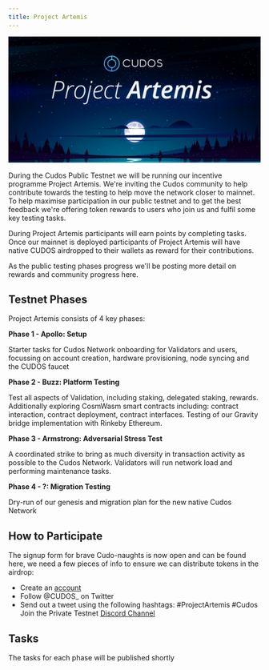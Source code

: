 ```yaml
---
title: Project Artemis
---
```


![Project Artemis](./project-artemis.jpeg)

During the Cudos Public Testnet we will be running our incentive programme Project Artemis. We're inviting the Cudos community to help contribute towards the testing to help move the network closer to mainnet. To help maximise participation in our public testnet and to get the best feedback we're offering token rewards to users who join us and fulfil some key testing tasks.

During Project Artemis participants will earn points by completing tasks. Once our mainnet is deployed participants of Project Artemis will have native CUDOS airdropped to their wallets as reward for their contributions.

As the public testing phases progress we'll be posting more detail on rewards and community progress here.

## Testnet Phases

Project Artemis consists of 4 key phases:

**Phase 1 - Apollo: Setup**

Starter tasks for Cudos Network onboarding for Validators and users, focussing on account creation, hardware provisioning, node syncing and the CUDOS faucet

**Phase 2 - Buzz: Platform Testing**

Test all aspects of Validation, including staking, delegated staking, rewards. Additionally exploring CosmWasm smart contracts including: contract interaction, contract deployment, contract interfaces. Testing of our Gravity bridge implementation with Rinkeby Ethereum.

**Phase 3 - Armstrong: Adversarial Stress Test**

A coordinated strike to bring as much diversity in transaction activity as possible to the Cudos Network. Validators will run network load and performing maintenance tasks.

**Phase 4 - ?: Migration Testing**

Dry-run of our genesis and migration plan for the new native Cudos Network

## How to Participate

The signup form for brave Cudo-naughts is now open and can be found here, we need a few pieces of info to ensure we can distribute tokens in the airdrop:

- Create an [account](/build/account-setup.html)
- Follow @CUDOS_ on Twitter
- Send out a tweet using the following hashtags: #ProjectArtemis #Cudos
Join the Private Testnet [Discord Channel](https://discord.com/invite/NUmUXEmvBn)

## Tasks

The tasks for each phase will be published shortly

